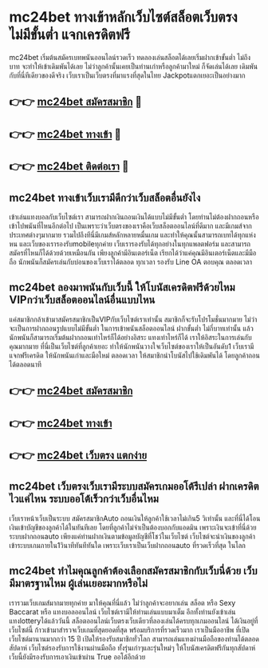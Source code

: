 # mc24bet ทางเข้าหลักเว็บไซต์สล็อตเว็บตรง ไม่มีขั้นต่ำ แจกเครดิตฟรี

mc24bet เริ่มต้นสมัครเบทพนันออนไลน์รวดเร็ว ทดลองเล่นสล็อตได้เลยเริ่มฝากเข้าขั้นต่ำ ไม่ถึงบาท จะทำให้เข้าเดิมพันได้เลย ไม่ว่าลูกค้านั้นเคยเป็นท่านเก่าหรือลูกค้ามาใหม่ ก็จัดเล่นได้เลย เดิมพันกับที่นี่ทีเดียวของดีจริง เว็บเราเป็นเว็บตรงที่มาแรงที่สุดในไทย Jackpotแตกเยอะเป็นอย่างมาก

## 👉👉 [mc24bet สมัครสมาชิก](https://bit.ly/3Ckzg5n) 🎰
## 👉👉 [mc24bet ทางเข้า](https://bit.ly/3Ckzg5n) 🎰
## 👉👉 [mc24bet ติดต่อเรา](https://bit.ly/3Ckzg5n) 🎰

## mc24bet ทางเข้าเว็บเรามีดีกว่าเว็บสล็อตอื่นยังไง
เข้าเล่นแทงบอลกับเว็บไซต์เรา สามารถฝากเงินถอนเงินได้แบบไม่มีขั้นต่ำ โดยท่านไม่ต้องฝากถอนหรือเข้าไปพนันที่ไหนอีกต่อไป เป็นเพราะว่าเว็บตรงของเราคือเว็บสล็อตออนไลน์ที่ดีมาก และมีเกมส์จากประเทศต่างๆมากมาย รวมไปถึงทีนี่มีเกมส์หลักหลายหมื่นเกม และทำให้คุณนั้นสามารถเบทได้ทุกแห่งหน และเว็บของเรารองรับmobileทุกค่าย เว็บเรารองรับได้ทุกอย่างในทุกแพลตฟอร์ม และสามารถสมัครที่ไหนก็ได้ด้วยด้วยเหมือนกัน เพียงลูกค้ามีอินเตอร์เน็ต เรียกได้ว่าแค่คุณมีอินเตอร์เน็ตและมีมือถือ นักพนันก็สมัครเล่นกับบ่อนของเว็บเราได้ตลอด ทุกเวลา รองรับ Line OA ตอบคุณ ตลอดเวลา

## mc24bet ลองมาพนันกับเว็บนี้ ให้โบนัสเครดิตฟรีด้วยไหม VIPกว่าเว็บสล็อตออนไลน์อื่นแบบไหน
แค่สมาชิกกล้าเข้ามาสมัครสมาชิกเป็นVIPกับเว็บไซต์เราเท่านั้น สมาชิกก็จะรับโปรโมชั่นมากมาย ไม่ว่าจะเป็นการฝากถอนรูปแบบไม่มีขั้นต่ำ ในการเข้าพนันสล็อตออนไลน์ ฝากขั้นต่ำ ไม่กี่บาทเท่านั้น แล้วนักพนันก็สามารถเริ่มต้นฝากถอนเท่าไหร่ก็ได้อย่างอิสระ แทงเท่าไหร่ก็ได้ เราให้อิสระในการเล่นกับคุณมากมาย ที่นี่เป็นเว็บไซต์ที่ลูกค้าเยอะ ทำให้นักพนันวางใจเว็บไซต์ของเราให้เป็นอันดับ1 เว็บเรามีแจกฟรีเครดิต ให้นักพนันเก่าและมือใหม่ ตลอดเวลา ให้สมาชิกนำโบนัสไปใช้เดิมพันได้ โดยลูกค้าถอนได้ตลอดนาที

## 👉👉 [mc24bet สมัครสมาชิก](https://bit.ly/3Ckzg5n)
## 👉👉 [mc24bet ทางเข้า](https://bit.ly/3Ckzg5n)
## 👉👉 [mc24bet เว็บตรง แตกง่าย](https://bit.ly/3Ckzg5n)

## mc24bet เว็บตรงเว็บเรามีระบบสมัครเกมออโต้รึเปล่า ฝากเครดิตไวแค่ไหน ระบบออโต้เร็วกว่าเว็บอื่นไหม
เว็บเราหน้าเว็บเป็นระบบ สมัครสมาชิกAuto ถอนเงินให้ลูกค้าใช้เวลาไม่เกิน5 วิเท่านั้น และที่นี่ได้โอนเงินเข้าบัญชีของลูกค้าได้ในทันทีเลย โดยที่ลูกค้าไม่จำเป็นต้องบอกกับแอดมิน เพราะเงินจะเข้าที่นี่ด้วยระบบฝากถอนauto เพียงแค่ท่านฝากเงินตามข้อมูลบัญชีที่โชว์ในเว็บไซต์ เว็บไซต์จะนำเงินของลูกค้าเข้าระบบเกมภายใน1วินาทีทันทีทันใด เพราะเว็บเราเป็นเว็บฝากถอนauto ที่รวดเร็วที่สุด ในโลก

## mc24bet ทำไมคุณลูกค้าต้องเลือกสมัครสมาชิกกับเว็บนี่ด้วย เว็บมีมาตรฐานไหม ผู้เล่นเยอะมากหรือไม่
เรารวมเว็บเกมส์มากมายทุกค่าย มาให้คุณที่นี่แล้ว ไม่ว่าลูกค้าจะอยากเล่น สล็อต หรือ Sexy Baccarat หรือ แทงบอลออนไลน์ เว็บไซต์เรามีให้ท่านเล่นแบบมาเต็ม อีกทั้งท่านยังเข้าเล่นแทงlotteryได้แล้ววันนี้ สล็อตออนไลน์เว็บตรงเว็บเดียวที่ลองเล่นได้ครบทุกเกมออนไลน์ ได้เงินอยู่ที่เว็บไซต์นี้ ก้าวเข้ามาสำรวจเว็บเกมที่สุดยอดที่สุด พร้อมบริการที่รวดเร็วมาก เราเป็นมืออาชีพ ที่เปิดเว็บไซต์มานานมากกว่า 15 ปี เปิดให้รองรับสมาชิกทั่วโลก สามารถเล่นแทงผ่านมือถือของท่านได้ตลอดสัปดาห์ เว็บไซต์รองรับการใช้งานผ่านมือถือ ทั้งรุ่นเก่าๆและรุ่นใหม่ๆ ให้โบนัสเครดิตฟรีกันทุกสัปดาห์ เว็บนี้ยังมีรองรับการเอาเงินเข้าผ่าน True ออโต้อีกด้วย
